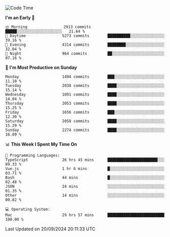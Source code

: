 <!--START_SECTION:waka-->
![Code Time](http://img.shields.io/badge/Code%20Time-4%2C370%20hrs%2041%20mins-blue)

**I'm an Early 🐤** 

```text
🌞 Morning                2913 commits        █████░░░░░░░░░░░░░░░░░░░░   21.64 % 
🌆 Daytime                5273 commits        ██████████░░░░░░░░░░░░░░░   39.16 % 
🌃 Evening                4314 commits        ████████░░░░░░░░░░░░░░░░░   32.04 % 
🌙 Night                  964 commits         ██░░░░░░░░░░░░░░░░░░░░░░░   07.16 % 
```
📅 **I'm Most Productive on Sunday** 

```text
Monday                   1494 commits        ███░░░░░░░░░░░░░░░░░░░░░░   11.10 % 
Tuesday                  2038 commits        ████░░░░░░░░░░░░░░░░░░░░░   15.14 % 
Wednesday                1891 commits        ████░░░░░░░░░░░░░░░░░░░░░   14.04 % 
Thursday                 2053 commits        ████░░░░░░░░░░░░░░░░░░░░░   15.25 % 
Friday                   1656 commits        ███░░░░░░░░░░░░░░░░░░░░░░   12.30 % 
Saturday                 2058 commits        ████░░░░░░░░░░░░░░░░░░░░░   15.29 % 
Sunday                   2274 commits        ████░░░░░░░░░░░░░░░░░░░░░   16.89 % 
```


📊 **This Week I Spent My Time On** 

```text
💬 Programming Languages: 
TypeScript               26 hrs 45 mins      ██████████████████████░░░   89.33 % 
Vue.js                   1 hr 6 mins         █░░░░░░░░░░░░░░░░░░░░░░░░   03.71 % 
Bash                     44 mins             █░░░░░░░░░░░░░░░░░░░░░░░░   02.48 % 
JSON                     24 mins             ░░░░░░░░░░░░░░░░░░░░░░░░░   01.35 % 
Other                    14 mins             ░░░░░░░░░░░░░░░░░░░░░░░░░   00.82 % 

💻 Operating System: 
Mac                      29 hrs 57 mins      █████████████████████████   100.00 % 
```


 Last Updated on 20/09/2024 20:11:33 UTC
<!--END_SECTION:waka-->
